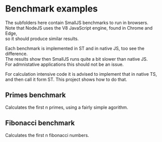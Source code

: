 # Benchmark examples

The subfolders here contain SmallJS benchmarks to run in browsers.\
Note that NodeJS uses the V8 JavaScript engine, found in Chrome and Edge,\
so it should produce similar results.

Each benchmark is implemented in ST and in native JS, too see the difference.\
The results show then SmallJS runs quite a bit slower than native JS.\
For admnistative applications this should not be an issue.

For calculation intensive code it is advised to implement that in native TS,\
and then call it form ST. This project shows how to do that.

## Primes benchmark

Calculates the first n primes, using a fairly simple agorithm.

## Fibonacci benchmark

Calculates the first n fibonacci numbers.

